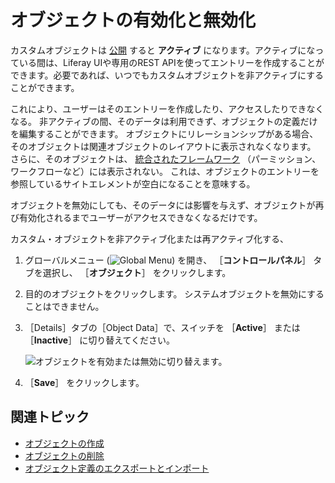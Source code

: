 # オブジェクトの有効化と無効化

カスタムオブジェクトは [公開](./creating-objects.md#publishing-object-drafts) すると **アクティブ** になります。アクティブになっている間は、Liferay UIや専用のREST APIを使ってエントリーを作成することができます。必要であれば、いつでもカスタムオブジェクトを非アクティブにすることができます。

これにより、ユーザーはそのエントリーを作成したり、アクセスしたりできなくなる。 非アクティブの間、そのデータは利用できず、オブジェクトの定義だけを編集することができます。 オブジェクトにリレーションシップがある場合、そのオブジェクトは関連オブジェクトのレイアウトに表示されなくなります。 さらに、そのオブジェクトは、 [統合されたフレームワーク](../understanding-object-integrations.md) （パーミッション、ワークフローなど）には表示されない。 これは、オブジェクトのエントリーを参照しているサイトエレメントが空白になることを意味する。

オブジェクトを無効にしても、そのデータには影響を与えず、オブジェクトが再び有効化されるまでユーザーがアクセスできなくなるだけです。

カスタム・オブジェクトを非アクティブ化または再アクティブ化する、

1. グローバルメニュー (![Global Menu](../../../images/icon-applications-menu.png)) を開き、 ［**コントロールパネル**］ タブを選択し、 ［**オブジェクト**］ をクリックします。

1. 目的のオブジェクトをクリックします。 システムオブジェクトを無効にすることはできません。

1. ［Details］タブの［Object Data］で、スイッチを ［**Active**］ または ［**Inactive**］ に切り替えてください。

   ![オブジェクトを有効または無効に切り替えます。](./activating-and-deactivating-objects/images/01.png)

1. ［**Save**］ をクリックします。

## 関連トピック

* [オブジェクトの作成](./creating-objects.md)
* [オブジェクトの削除](./deleting-objects.md)
* [オブジェクト定義のエクスポートとインポート](./exporting-and-importing-object-definitions.md)
